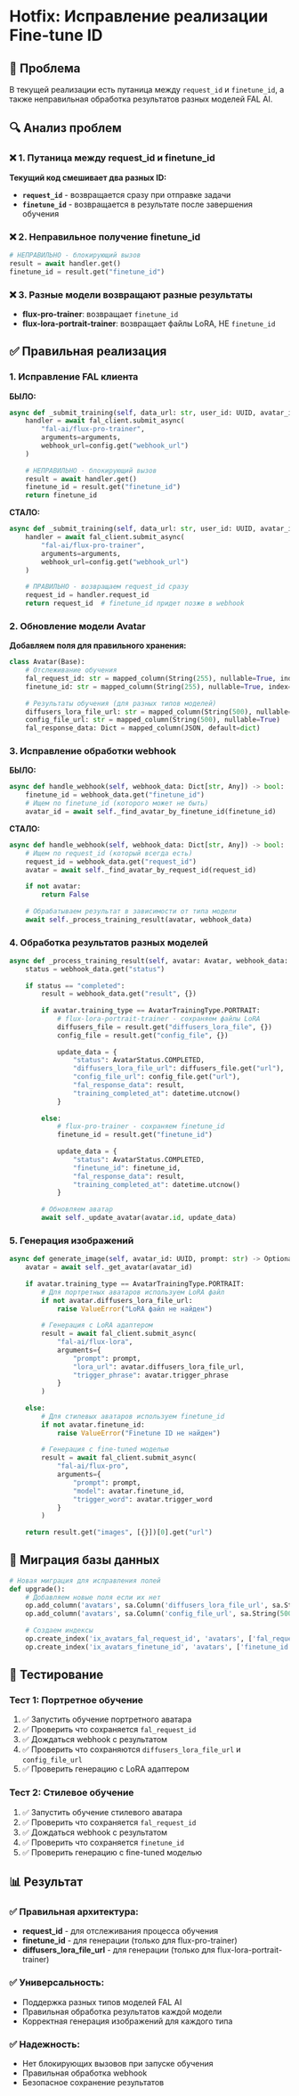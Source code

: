 # Hotfix: Исправление реализации Fine-tune ID

## 🎯 Проблема
В текущей реализации есть путаница между `request_id` и `finetune_id`, а также неправильная обработка результатов разных моделей FAL AI.

## 🔍 Анализ проблем

### ❌ 1. Путаница между request_id и finetune_id
**Текущий код смешивает два разных ID:**
- **`request_id`** - возвращается сразу при отправке задачи
- **`finetune_id`** - возвращается в результате после завершения обучения

### ❌ 2. Неправильное получение finetune_id
```python
# НЕПРАВИЛЬНО - блокирующий вызов
result = await handler.get()
finetune_id = result.get("finetune_id")
```

### ❌ 3. Разные модели возвращают разные результаты
- **flux-pro-trainer**: возвращает `finetune_id`
- **flux-lora-portrait-trainer**: возвращает файлы LoRA, НЕ `finetune_id`

## ✅ Правильная реализация

### 1. Исправление FAL клиента

**БЫЛО:**
```python
async def _submit_training(self, data_url: str, user_id: UUID, avatar_id: UUID, config: Dict[str, Any]) -> Optional[str]:
    handler = await fal_client.submit_async(
        "fal-ai/flux-pro-trainer",
        arguments=arguments,
        webhook_url=config.get("webhook_url")
    )
    
    # НЕПРАВИЛЬНО - блокирующий вызов
    result = await handler.get()
    finetune_id = result.get("finetune_id")
    return finetune_id
```

**СТАЛО:**
```python
async def _submit_training(self, data_url: str, user_id: UUID, avatar_id: UUID, config: Dict[str, Any]) -> Optional[str]:
    handler = await fal_client.submit_async(
        "fal-ai/flux-pro-trainer",
        arguments=arguments,
        webhook_url=config.get("webhook_url")
    )
    
    # ПРАВИЛЬНО - возвращаем request_id сразу
    request_id = handler.request_id
    return request_id  # finetune_id придет позже в webhook
```

### 2. Обновление модели Avatar

**Добавляем поля для правильного хранения:**
```python
class Avatar(Base):
    # Отслеживание обучения
    fal_request_id: str = mapped_column(String(255), nullable=True, index=True)  # Для отслеживания
    finetune_id: str = mapped_column(String(255), nullable=True, index=True)     # Для генерации
    
    # Результаты обучения (для разных типов моделей)
    diffusers_lora_file_url: str = mapped_column(String(500), nullable=True)     # LoRA файл
    config_file_url: str = mapped_column(String(500), nullable=True)             # Конфиг
    fal_response_data: Dict = mapped_column(JSON, default=dict)                  # Полный ответ
```

### 3. Исправление обработки webhook

**БЫЛО:**
```python
async def handle_webhook(self, webhook_data: Dict[str, Any]) -> bool:
    finetune_id = webhook_data.get("finetune_id")
    # Ищем по finetune_id (которого может не быть)
    avatar_id = await self._find_avatar_by_finetune_id(finetune_id)
```

**СТАЛО:**
```python
async def handle_webhook(self, webhook_data: Dict[str, Any]) -> bool:
    # Ищем по request_id (который всегда есть)
    request_id = webhook_data.get("request_id")
    avatar = await self._find_avatar_by_request_id(request_id)
    
    if not avatar:
        return False
    
    # Обрабатываем результат в зависимости от типа модели
    await self._process_training_result(avatar, webhook_data)
```

### 4. Обработка результатов разных моделей

```python
async def _process_training_result(self, avatar: Avatar, webhook_data: Dict[str, Any]) -> None:
    status = webhook_data.get("status")
    
    if status == "completed":
        result = webhook_data.get("result", {})
        
        if avatar.training_type == AvatarTrainingType.PORTRAIT:
            # flux-lora-portrait-trainer - сохраняем файлы LoRA
            diffusers_file = result.get("diffusers_lora_file", {})
            config_file = result.get("config_file", {})
            
            update_data = {
                "status": AvatarStatus.COMPLETED,
                "diffusers_lora_file_url": diffusers_file.get("url"),
                "config_file_url": config_file.get("url"),
                "fal_response_data": result,
                "training_completed_at": datetime.utcnow()
            }
            
        else:
            # flux-pro-trainer - сохраняем finetune_id
            finetune_id = result.get("finetune_id")
            
            update_data = {
                "status": AvatarStatus.COMPLETED,
                "finetune_id": finetune_id,
                "fal_response_data": result,
                "training_completed_at": datetime.utcnow()
            }
        
        # Обновляем аватар
        await self._update_avatar(avatar.id, update_data)
```

### 5. Генерация изображений

```python
async def generate_image(self, avatar_id: UUID, prompt: str) -> Optional[str]:
    avatar = await self._get_avatar(avatar_id)
    
    if avatar.training_type == AvatarTrainingType.PORTRAIT:
        # Для портретных аватаров используем LoRA файл
        if not avatar.diffusers_lora_file_url:
            raise ValueError("LoRA файл не найден")
        
        # Генерация с LoRA адаптером
        result = await fal_client.submit_async(
            "fal-ai/flux-lora",
            arguments={
                "prompt": prompt,
                "lora_url": avatar.diffusers_lora_file_url,
                "trigger_phrase": avatar.trigger_phrase
            }
        )
        
    else:
        # Для стилевых аватаров используем finetune_id
        if not avatar.finetune_id:
            raise ValueError("Finetune ID не найден")
        
        # Генерация с fine-tuned моделью
        result = await fal_client.submit_async(
            "fal-ai/flux-pro",
            arguments={
                "prompt": prompt,
                "model": avatar.finetune_id,
                "trigger_word": avatar.trigger_word
            }
        )
    
    return result.get("images", [{}])[0].get("url")
```

## 🔄 Миграция базы данных

```python
# Новая миграция для исправления полей
def upgrade():
    # Добавляем новые поля если их нет
    op.add_column('avatars', sa.Column('diffusers_lora_file_url', sa.String(500), nullable=True))
    op.add_column('avatars', sa.Column('config_file_url', sa.String(500), nullable=True))
    
    # Создаем индексы
    op.create_index('ix_avatars_fal_request_id', 'avatars', ['fal_request_id'])
    op.create_index('ix_avatars_finetune_id', 'avatars', ['finetune_id'])
```

## 🧪 Тестирование

### Тест 1: Портретное обучение
1. ✅ Запустить обучение портретного аватара
2. ✅ Проверить что сохраняется `fal_request_id`
3. ✅ Дождаться webhook с результатом
4. ✅ Проверить что сохраняются `diffusers_lora_file_url` и `config_file_url`
5. ✅ Проверить генерацию с LoRA адаптером

### Тест 2: Стилевое обучение
1. ✅ Запустить обучение стилевого аватара
2. ✅ Проверить что сохраняется `fal_request_id`
3. ✅ Дождаться webhook с результатом
4. ✅ Проверить что сохраняется `finetune_id`
5. ✅ Проверить генерацию с fine-tuned моделью

## 📊 Результат

### ✅ Правильная архитектура:
- **request_id** - для отслеживания процесса обучения
- **finetune_id** - для генерации (только для flux-pro-trainer)
- **diffusers_lora_file_url** - для генерации (только для flux-lora-portrait-trainer)

### ✅ Универсальность:
- Поддержка разных типов моделей FAL AI
- Правильная обработка результатов каждой модели
- Корректная генерация изображений для каждого типа

### ✅ Надежность:
- Нет блокирующих вызовов при запуске обучения
- Правильная обработка webhook
- Безопасное сохранение результатов 